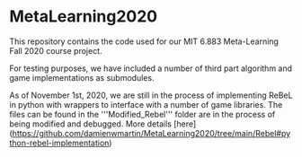 # MetaLearning2020 

This repository contains the code used for our MIT 6.883 Meta-Learning Fall 2020 course project.


For testing purposes, we have included a number of third part algorithm and game implementations as submodules.

As of November 1st, 2020, we are still in the process of implementing ReBeL in python with wrappers to interface with a number of game libraries. The files can be found in the '''Modified_Rebel'''  folder are in the process of being modified and debugged. More details [here] (https://github.com/damienwmartin/MetaLearning2020/tree/main/Rebel#python-rebel-implementation)
